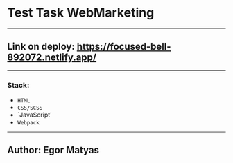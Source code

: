 # Test Task WebMarketing
-------------------------------
## Link on deploy: https://focused-bell-892072.netlify.app/
-------------------------------
### Stack:
  - `HTML`
  - `CSS/SCSS`
  - `JavaScript'
  - `Webpack`
-------------------------------
## Author: Egor Matyas
